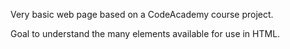 Very basic web page based on a CodeAcademy course project.

Goal to understand the many elements available for use in HTML.
